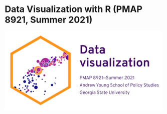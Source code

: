 # Data Visualization with R (PMAP 8921, Summer 2021)

![Data visualization image](static/img/social-image-s21.png)

